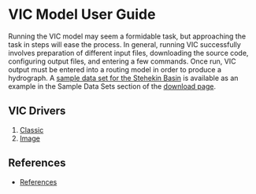 # VIC Model User Guide

Running the VIC model may seem a formidable task, but approaching the task in steps will ease the process. In general, running VIC successfully involves preparation of different input files, downloading the source code, configuring output files, and entering a few commands. Once run, VIC output must be entered into a routing model in order to produce a hydrograph. A [sample data set for the Stehekin Basin](ftp://ftp.hydro.washington.edu/pub/HYDRO/models/VIC/Datasets/vic.sample.stehekin.tgz) is available as an example in the Sample Data Sets section of the [download page](../SourceCode/Code.md).

## VIC Drivers

1.  [Classic](./Drivers/Classic/ClassicDriver.md)
2.  [Image](./Drivers/Image/ImageDriver.md)

## References

 - [References](References.md)
